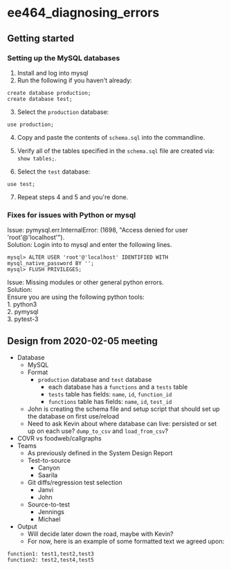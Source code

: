 # ee464_diagnosing_errors

## Getting started
### Setting up the MySQL databases

1. Install and log into mysql
2. Run the following if you haven't already:

```
create database production;
create database test;
```

3. Select the `production` database:

```
use production;
```

4. Copy and paste the contents of `schema.sql` into the commandline.
5. Verify all of the tables specified in the `schema.sql` file are
   created via: `show tables;`.

6. Select the `test` database:

```
use test;
```

7. Repeat steps 4 and 5 and you're done.

### Fixes for issues with Python or mysql

Issue: pymysql.err.InternalError: (1698, "Access denied for user 'root'@'localhost'"). <br/>
Solution: Login into to mysql and enter the following lines.

```
mysql> ALTER USER 'root'@'localhost' IDENTIFIED WITH mysql_native_password BY '';
mysql> FLUSH PRIVILEGES;
```   
Issue: Missing modules or other general python errors. <br/>
Solution: <br/> 
   Ensure you are using the following python tools: <br/>
      1. python3 <br/>
      2. pymysql <br/>
      3. pytest-3

## Design from 2020-02-05 meeting

* Database
  * MySQL
  * Format
    * `production` database and `test` database
      * each database has a `functions` and a `tests` table
      * `tests` table has fields: `name`, `id`, `function_id`
      * `functions` table has fields: `name`, `id`, `test_id`
  * John is creating the schema file and setup script that should
    set up the database on first use/reload
  * Need to ask Kevin about where database can live: persisted or set up
    on each use? `dump_to_csv` and `load_from_csv`?
* COVR vs foodweb/callgraphs
* Teams
  * As previously defined in the System Design Report
  * Test-to-source
    * Canyon
    * Saarila
  * Git diffs/regression test selection
    * Janvi
    * John
  * Source-to-test
    * Jennings
    * Michael
* Output
  * Will decide later down the road, maybe with Kevin?
  * For now, here is an example of some formatted text we agreed upon:

```
function1: test1,test2,test3
function2: test2,test4,test5
```
